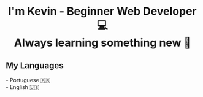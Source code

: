 <h1 align="center">I'm Kevin - Beginner Web Developer 💻<br>
  Always learning something new 📖
</h1>
<h2>My Languages</h2>
- Portuguese 🇧🇷<br>
- English 🇺🇸
